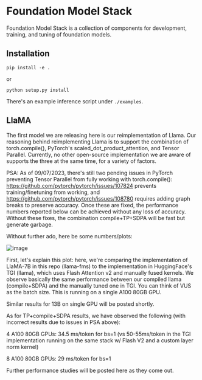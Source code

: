 # Foundation Model Stack

Foundation Model Stack is a collection of components for development, training,
and tuning of foundation models.

## Installation

```
pip install -e .
```
or
```
python setup.py install
```

There's an example inference script under `./examples`.


## LlaMA

The first model we are releasing here is our reimplementation of Llama. Our reasoning behind reimplementing Llama is to support the combination of torch.compile(), PyTorch's scaled_dot_product_attention, and Tensor Parallel. Currently, no other open-source implementation we are aware of supports the three at the same time, for a variety of factors.

PSA: As of 09/07/2023, there's still two pending issues in PyTorch preventing Tensor Parallel from fully working with torch.compile(): https://github.com/pytorch/pytorch/issues/107824 prevents training/finetuning from working, and https://github.com/pytorch/pytorch/issues/108780 requires adding graph breaks to preserve accuracy. Once these are fixed, the performance numbers reported below can be achieved without any loss of accuracy. Without these fixes, the combination compile+TP+SDPA will be fast but generate garbage.

Without further ado, here be some numbers/plots:

![image](https://github.com/ibm-pytorch/foundation-model-stack/assets/919977/16ea178f-1c50-4f26-b549-dd21f73f51f8)

First, let's explain this plot: here, we're comparing the implementation of LlaMA-7B in this repo (llama-fms) to the implementation in HuggingFace's TGI (llama), which uses Flash Attention v2 and manually fused kernels. We observe basically the same performance between our compiled llama (compile+SDPA) and the manually tuned one in TGI. You can think of VUS as the batch size. This is running on a single A100 80GB GPU.

Similar results for 13B on single GPU will be posted shortly.

As for TP+compile+SDPA results, we have observed the following (with incorrect results due to issues in PSA above):

4 A100 80GB GPUs: 34.5 ms/token for bs=1 (vs 50-55ms/token in the TGI implementation running on the same stack w/ Flash V2 and a custom layer norm kernel)

8 A100 80GB GPUs: 29 ms/token for bs=1

Further performance studies will be posted here as they come out.